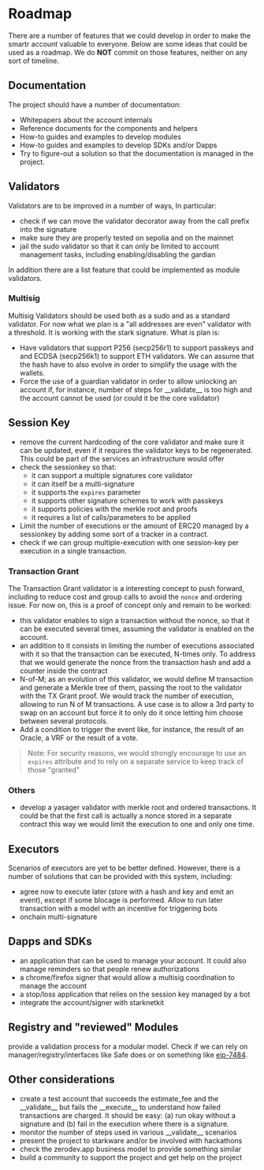 # Roadmap

There are a number of features that we could develop in order to make the smartr
account valuable to everyone. Below are some ideas that could be used as a
roadmap. We do **NOT** commit on those features, neither on any sort of
timeline.

## Documentation

The project should have a number of documentation:

- Whitepapers about the account internals
- Reference documents for the components and helpers
- How-to guides and examples to develop modules
- How-to guides and examples to develop SDKs and/or Dapps
- Try to figure-out a solution so that the documentation is managed in the
  project.

## Validators

Validators are to be improved in a number of ways, In particular:

- check if we can move the validator decorator away from the call prefix
  into the signature
- make sure they are properly tested on sepolia and on the mainnet
- jail the sudo validator so that it can only be limited to account management
  tasks, including enabling/disabling the gardian

In addition there are a list feature that could be implemented as module
validators.

### Multisig

Multisig Validators should be used both as a sudo and as a standard validator.
For now what we plan is a "all addresses are even" validator with a threshold.
It is working with the stark signature. What is plan is:
- Have validators that support P256 (secp256r1) to support passkeys and and
  ECDSA (secp256k1) to support ETH validators. We can assume that the hash have
  to also evolve in order to simplify the usage with the wallets.
- Force the use of a guardian validator in order to allow unlocking an account
  if, for instance, number of steps for \_\_validate\_\_ is too high and the
  account cannot be used (or could it be the core validator)

## Session Key

- remove the current hardcoding of the core validator and make sure it can be
  updated, even if it requires the validator keys to be regenerated. This could
  be part of the services an infrastructure would offer
- check the sessionkey so that:
  - it can support a multiple signatures core validator
  - it can itself be a multi-signature
  - it supports the `expires` parameter
  - it supports other signature schemes to work with passkeys
  - it supports policies with the merkle root and proofs
  - it requires a list of calls/parameters to be applied
- Limit the number of executions or the amount of ERC20 managed by a sessionkey
  by adding some sort of a tracker in a contract.
- check if we can group multiple-execution with one session-key per execution in
  a single transaction.

### Transaction Grant

The Transaction Grant validator is a interesting concept to push forward,
including to reduce cost and group calls to avoid the `nonce` and ordering
issue. For now on, this is a proof of concept only and remain to be worked:

- this validator enables to sign a transaction without the nonce, so that it can
  be executed several times, assuming the validator is enabled on the account.
- an addition to it consists in limiting the number of executions associated 
  with it so that the transaction can be executed, N-times only. To address that
  we would generate the nonce from the transaction hash and add a counter inside
  the contract
- N-of-M; as an evolution of this validator, we would define M transaction and
  generate a Merkle tree of them, passing the root to the validator with the
  TX Grant proof. We would track the number of execution, allowing to run N of
  M transactions. A use case is to allow a 3rd party to swap on an account but
  force it to only do it once letting him choose between several protocols.
- Add a condition to trigger the event like, for instance, the result of an
  Oracle, a VRF or the result of a vote.

> Note: For security reasons, we would strongly encourage to use an `expires`
> attribute and to rely on a separate service to keep track of those "granted"

### Others

- develop a yasager validator with merkle root and ordered transactions. It
  could be that the first call is actually a nonce  stored in a separate
  contract this way we would limit the execution to one and only one time.

## Executors

Scenarios of executors are yet to be better defined. However, there is a number
of solutions that can be provided with this system, including:

- agree now to execute later (store with a hash and key and emit an event), 
  except if some blocage is performed. Allow to run later transaction with a
  model with an incentive for triggering bots
- onchain multi-signature

## Dapps and SDKs

- an application that can be used to manage your account. It could also manage
  reminders so that people renew authorizations
- a chrome/firefox signer that would allow a multisig coordination to manage
  the account
- a stop/loss application that relies on the session key managed by a bot
- integrate the account/signer with starknetkit

## Registry and "reviewed" Modules

provide a validation process for a modular model. Check if we can rely on
manager/registry/interfaces like Safe does or on something like
[eip-7484](https://eips.ethereum.org/EIPS/eip-7484).

## Other considerations

- create a test account that succeeds the estimate_fee and the \_\_validate\_\_ 
  but fails the \_\_execute\_\_ to understand how failed transactions are
  charged. It should be easy: (a) run okay without a signature and (b) fail in
  the execution where there is a signature.
- monitor the number of steps used in various \_\_validate\_\_ scenarios
- present the project to starkware and/or be involved with hackathons
- check the zerodev.app business model to provide something similar
- build a community to support the project and get help on the project
